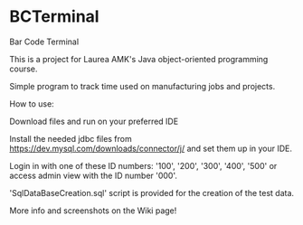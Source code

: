 # BCTerminal
Bar Code Terminal

This is a project for Laurea AMK's Java object-oriented programming course. 

Simple program to track time used on manufacturing jobs and projects. 

How to use: 

Download files and run on your preferred IDE 

Install the needed jdbc files from https://dev.mysql.com/downloads/connector/j/ and set them up in your IDE.
 
Login in with one of these ID numbers: '100', '200', '300', '400', '500' or access admin view with the ID number '000'.

'SqlDataBaseCreation.sql' script is provided for the creation of the test data.

More info and screenshots on the Wiki page!
